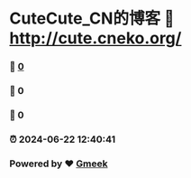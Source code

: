# CuteCute_CN的博客 :link: http://cute.cneko.org/
### :page_facing_up: [0](https://cutecutecn.github.io/tag.html) 
### :speech_balloon: 0 
### :hibiscus: 0 
### :alarm_clock: 2024-06-22 12:40:41 
### Powered by :heart: [Gmeek](https://github.com/Meekdai/Gmeek)
